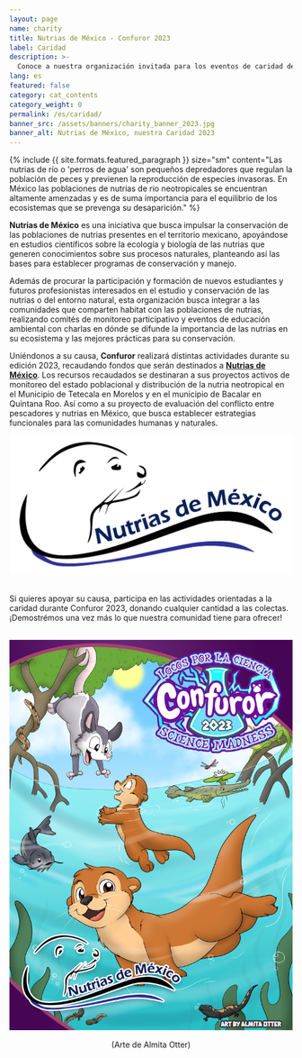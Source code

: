 ```yaml
---
layout: page
name: charity
title: Nutrias de México - Confuror 2023
label: Caridad
description: >-
  Conoce a nuestra organización invitada para los eventos de caridad de Confuror 2023
lang: es
featured: false
category: cat_contents
category_weight: 0
permalink: /es/caridad/
banner_src: /assets/banners/charity_banner_2023.jpg
banner_alt: Nutrias de México, nuestra Caridad 2023
---
```


{%
  include {{ site.formats.featured_paragraph }}
  size="sm"
  content="Las nutrias de río o 'perros de agua' son pequeños depredadores que regulan la población de peces y previenen la reproducción de especies invasoras. En México las poblaciones de nutrias de rio neotropicales se encuentran altamente amenzadas y es de suma importancia para el equilibrio de los ecosistemas que se prevenga su desaparición."
%}

**Nutrias de México** es una iniciativa que busca impulsar la conservación de las poblaciones de nutrias presentes en el territorio mexicano, apoyándose en estudios científicos sobre la ecología y biología de las nutrias que generen conocimientos sobre sus procesos naturales, planteando así las bases para establecer programas de conservación y manejo.

Además de procurar la participación y formación de nuevos estudiantes y futuros profesionistas interesados en el estudio y conservación de las nutrias o del entorno natural, esta organización busca integrar a las comunidades que comparten habitat con las poblaciones de nutrias, realizando comités de monitoreo participativo y eventos de educación ambiental con charlas en dónde se difunde la importancia de las nutrias en su ecosistema y las mejores prácticas para su conservación.

Uniéndonos a su causa, **Confuror** realizará distintas actividades durante su edición 2023, recaudando fondos que serán destinados a [**Nutrias de México**](https://www.facebook.com/NutriasDeMexico). Los recursos recaudados se destinaran a sus proyectos activos de monitoreo del estado poblacional y distribución de la nutria neotropical en el Municipio de Tetecala en Morelos y en el municipio de Bacalar en Quintana Roo. Así como a su proyecto de evaluación del conflicto entre pescadores y nutrias en México, que busca establecer estrategias funcionales para las comunidades humanas y naturales.

<div class="container-overflow" style="text-align: center;">
  <img class="img-fluid" src="/assets/images/nutrias_mexico__logo_small.png" alt="Nutrias de México">
</div>

<br>

Si quieres apoyar su causa, participa en las actividades orientadas a la caridad durante Confuror 2023, donando cualquier cantidad a las colectas. ¡Demostrémos una vez más lo que nuestra comunidad tiene para ofrecer!

<br>
<div class="container-overflow" style="text-align: center;">
  <img class="img-fluid" src="/assets/images/nutrias_manglar_yuri__edit.jpg" alt="Yuri Nutrias - Arte de Almita Otter">
  <p>(Arte de Almita Otter)</p>
</div>